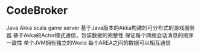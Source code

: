 # CodeBroker
Java Akka scala game server
基于Java版本的Akka构建的可分布式的游戏服务器
基于Akka的Actor模式通信，包装数据的完整性
保证每个网络会话消息的顺序一致性
单个JVM拥有独立的World
每个AREA之间的数据可以相互通信
